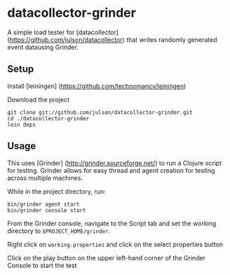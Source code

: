 # datacollector-grinder

A simple load tester for [datacollector] (https://github.com/julson/datacollector) 
that writes randomly generated event datausing Grinder.

## Setup

Install [leiningen] (https://github.com/technomancy/leiningen)

Download the project

```
git clone git://github.com/julson/datacollector-grinder.git
cd ./datacollector-grinder
lein deps
```

## Usage

This uses [Grinder] (http://grinder.sourceforge.net/) to run a Clojure
script for testing. Grinder allows for easy thread and agent creation for testing
across multiple machines.

While in the project directory, run:

```
bin/grinder agent start
bin/grinder console start
```

From the Grinder console, navigate to the Script tab and set the working
directory to `$PROJECT_HOME/grinder`.

Right click on `working.properties` and click on the select properties button

Click on the play button on the upper left-hand corner of the Grinder Console 
to start the test


